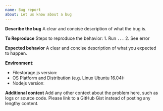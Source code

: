 ```yaml
---
name: Bug report
about: Let us know about a bug
---
```


<!-- Please reserve GitHub issues for bug reports and feature requests.

For questions, the best place to get answers is on our Discord channel, where questions will get more visibility from experienced users than the issue tracker.

Please note: We take security and our users' trust very seriously. If you believe you have found a security issue in libBLS, please responsibly disclose by contacting us at security@skalelabs.com.

-->

**Describe the bug**
A clear and concise description of what the bug is.

**To Reproduce**
Steps to reproduce the behavior:
1\. Run `...`
2\. See error

**Expected behavior**
A clear and concise description of what you expected to happen.

**Environment:**

-   Filestorage.js version:
-   OS Platform and Distribution (e.g. Linux Ubuntu 16.04):
-   Nodejs version:

**Additional context**
Add any other context about the problem here, such as logs or source code. Please link to a GitHub Gist instead of posting any lengthy content.
